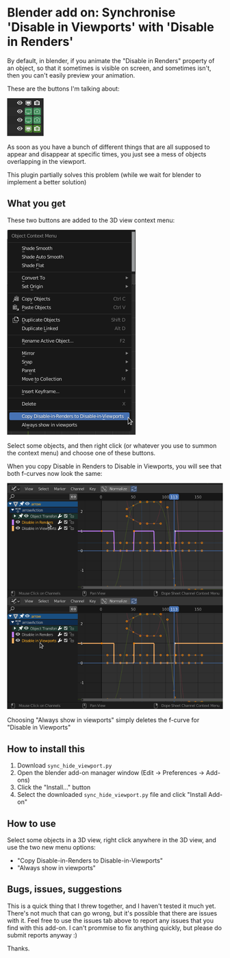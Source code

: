 # Blender add on: Synchronise 'Disable in Viewports' with 'Disable in Renders'

By default, in blender, if you animate the "Disable in Renders" property of an object, so that it sometimes is visible on screen, and sometimes isn't, then you can't easily preview your animation.

These are the buttons I'm talking about:

![visibility control buttons in blender UI](disable_render_buttons.png)

As soon as you have a bunch of different things that are all supposed to appear and disappear at specific times, you just see a mess of objects overlapping in the viewport.

This plugin partially solves this problem (while we wait for blender to implement a better solution)

## What you get

These two buttons are added to the 3D view context menu:

![blender's 3D view context menu, showing two new items at the bottom, as added by this add-on](screenshot.png)

Select some objects, and then right click (or whatever you use to summon the context menu) and choose one of these buttons.

When you copy Disable in Renders to Disable in Viewports, you will see that both f-curves now look the same:

![Comparison of the two synchronised f-curves after using this add-on](f_curve_compare.png)

Choosing "Always show in viewports" simply deletes the f-curve for "Disable in Viewports"

## How to install this

 1. Download `sync_hide_viewport.py`
 2. Open the blender add-on manager window (Edit -> Preferences -> Add-ons)
 3. Click the "Install..." button
 4. Select the downloaded `sync_hide_viewport.py` file and click "Install Add-on"

## How to use

Select some objects in a 3D view, right click anywhere in the 3D view, and use the two new menu options:

 - "Copy Disable-in-Renders to Disable-in-Viewports"
 - "Always show in viewports"

## Bugs, issues, suggestions

This is a quick thing that I threw together, and I haven't tested it much yet. There's not much that can go wrong, but it's possible that there are issues with it. Feel free to use the issues tab above to report any issues that you find with this add-on. I can't prommise to fix anything quickly, but please do submit reports anyway :)

Thanks.

